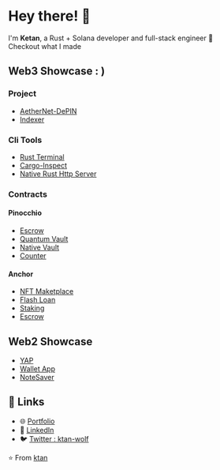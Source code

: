 # Hey there! 👋

I'm **Ketan**, a Rust + Solana developer and full-stack engineer 🚀  
Checkout what I made

## Web3 Showcase : )

### Project
- [AetherNet-DePIN](https://github.com/ktan-wolf/AetherNet-DePIN)
- [Indexer](https://github.com/ktan-wolf/Indexer)

### Cli Tools
- [Rust Terminal](https://github.com/ktan-wolf/Rust-Terminal)
- [Cargo-Inspect](https://github.com/ktan-wolf/Cargo-Inspect)
- [Native Rust Http Server](https://github.com/ktan-wolf/Rust-http-Server)

### Contracts
#### Pinocchio
- [Escrow](https://github.com/ktan-wolf/Pinocchio-Escrow)
- [Quantum Vault](https://github.com/ktan-wolf/Pinocchio-Quantum-Vault)
- [Native Vault](https://github.com/ktan-wolf/Pinocchio-Native-Vault)
- [Counter](https://github.com/ktan-wolf/Pinocchio_Counter)
#### Anchor
- [NFT Maketplace](https://github.com/ktan-wolf/NFT-Contract)
- [Flash Loan](https://github.com/ktan-wolf/Anchor_flash_loan)
- [Staking](https://github.com/ktan-wolf/AetherNet-DePIN)
- [Escrow](https://github.com/ktan-wolf/Escrow-Contract)

## Web2 Showcase
- [YAP](https://github.com/ktan-wolf/YAP)
- [Wallet App](https://github.com/ktan-wolf/wallet-app)
- [NoteSaver](https://github.com/ktan-wolf/Note-Saver-App)

## 🔗 Links
- 🌐 [Portfolio](https://ktan-portfolio.vercel.app/)
- 💼 [LinkedIn](https://www.linkedin.com/in/ketan-kumar-7b203b352/)
- 🐦 [Twitter : ktan-wolf](https://x.com/ktan_wolf)

⭐️ From [ktan](https://github.com/ktan)
